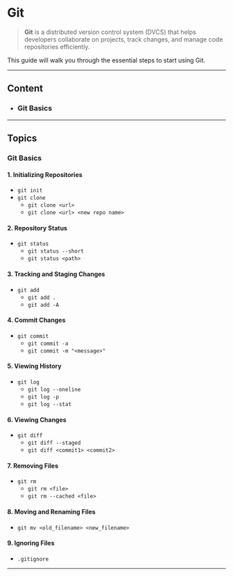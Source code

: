 # Git  

> **Git** is a distributed version control system (DVCS) that helps developers collaborate on projects, track changes, and manage code repositories efficiently. 

This guide will walk you through the essential steps to start using Git.

---

## **Content**  
- ### **Git Basics**

---

## **Topics**

### **Git Basics**

#### **1. Initializing Repositories**

- `git init`
- `git clone`
    - `git clone <url>`
    - `git clone <url> <new repo name>`

#### **2. Repository Status**

- `git status`
    - `git status --short`
    - `git status <path>`

####  **3. Tracking and Staging Changes**

- `git add`
    - `git add .`
    - `git add -A`

#### **4. Commit Changes**

- `git commit`
    - `git commit -a`
    - `git commit -m "<message>"`

#### **5. Viewing History**

- `git log`
    - `git log --oneline`
    - `git log -p`
    - `git log --stat`

#### **6. Viewing Changes**

- `git diff`
    - `git diff --staged`
    - `git diff <commit1> <commit2>`

#### **7. Removing Files**

- `git rm`
    - `git rm <file>`
    - `git rm --cached <file>`

#### **8. Moving and Renaming Files**

- `git mv <old_filename> <new_filename>`

#### **9. Ignoring Files**

- `.gitignore`

---